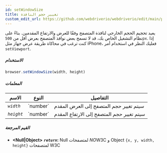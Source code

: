 ```yaml
---
id: setWindowSize
title: تغيير حجم النافذة
custom_edit_url: https://github.com/webdriverio/webdriverio/edit/main/packages/webdriverio/src/commands/browser/setWindowSize.ts
---
```


يعيد تحجيم الحجم الخارجي لنافذة المتصفح وفقًا للعرض والارتفاع المقدمين. بناءً على نظام التشغيل الخاص بك، قد لا تسمح بعض نوافذ المتصفح بعرض أقل من `500px`. إذا كنت ترغب في محاكاة طريقة عرض جهاز مثل iPhone، فعليك النظر في استخدام أمر `setViewport`.

##### الاستخدام

```js
browser.setWindowSize(width, height)
```

##### المعلمات

<table>
  <thead>
    <tr>
      <th>الاسم</th><th>النوع</th><th>التفاصيل</th>
    </tr>
  </thead>
  <tbody>
    <tr>
      <td><code><var>width</var></code></td>
      <td>`number`</td>
      <td>سيتم تغيير حجم المتصفح إلى العرض المقدم</td>
    </tr>
    <tr>
      <td><code><var>height</var></code></td>
      <td>`number`</td>
      <td>سيتم تغيير حجم المتصفح إلى الارتفاع المقدم</td>
    </tr>
  </tbody>
</table>

##### القيم المرجعة

- **&lt;Null|Object&gt;**
            **<code><var>return</var></code>:**  Null لمتصفحات *NO*W3C و Object `{x, y, width, height}` لمتصفحات W3C